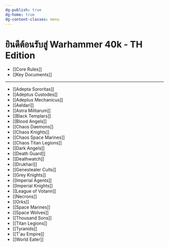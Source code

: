 ```yaml
---
dg-publish: true
dg-home: true
dg-content-classes: menu
---
```


# ยินดีต้อนรับสู่ Warhammer 40k - TH Edition

- [[Core Rules]]
- [[Key Documents]]

***

- [[Adepta Sororitas]]
- [[Adeptus Custodes]]
- [[Adeptus Mechanicus]]
- [[Aeldari]]
- [[Astra Militarum]]
- [[Black Templars]]
- [[Blood Angels]]
- [[Chaos Daemons]]
- [[Chaos Knights]]
- [[Chaos Space Marines]]
- [[Chaos Titan Legions]]
- [[Dark Angels]]
- [[Death Guard]]
- [[Deathwatch]]
- [[Drukhari]]
- [[Genestealer Cults]]
- [[Grey Knights]]
- [[Imperial Agents]]
- [[Imperial Knights]]
- [[League of Votann]]
- [[Necrons]]
- [[Orks]]
- [[Space Marines]]
- [[Space Wolves]]
- [[Thousand Sons]]
- [[Titan Legions]]
- [[Tyranids]]
- [[T'au Empire]]
- [[World Eater]]